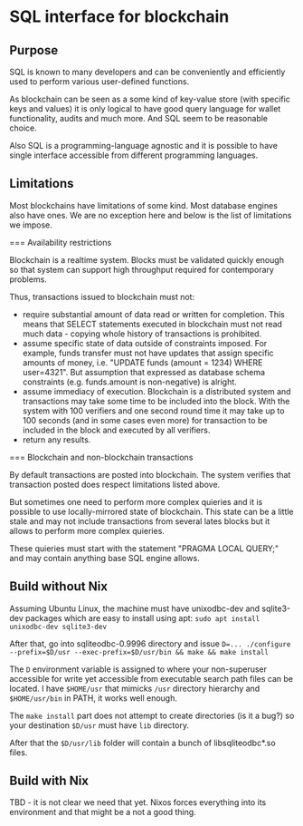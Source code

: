 SQL interface for blockchain
============================


Purpose
-------

SQL is known to many developers and can be conveniently and efficiently used
to perform various user-defined functions.

As blockchain can be seen as a some kind of key-value store (with specific
keys and values) it is only logical to have good query language for wallet
functionality, audits and much more. And SQL seem to be reasonable choice.

Also SQL is a programming-language agnostic and it is possible to have single
interface accessible from different programming languages.


Limitations
-----------

Most blockchains have limitations of some kind. Most database engines also have
ones. We are no exception here and below is the list of limitations we impose.

=== Availability restrictions

Blockchain is a realtime system. Blocks must be validated quickly enough so
that system can support high throughput required for contemporary problems.

Thus, transactions issued to blockchain must not:

  - require substantial amount of data read or written for completion.
    This means that SELECT statements executed in blockchain must not read
    much data - copying whole history of transactions is prohibited.
  - assume specific state of data outside of constraints imposed.
    For example, funds transfer must not have updates that assign specific
    amounts of money, i.e. "UPDATE funds (amount = 1234) WHERE user=4321".
    But assumption that expressed as database schema constraints (e.g.
    funds.amount is non-negative) is alright.
  - assume immediacy of execution.
    Blockchain is a distributed system and transactions may take some time to
    be included into the block. With the system with 100 verifiers and one
    second round time it may take up to 100 seconds (and in some cases even more)
    for transaction to be included in the block and executed by all verifiers.
  - return any results.

=== Blockchain and non-blockchain transactions

By default transactions are posted into blockchain. The system verifies that
transaction posted does respect limitations listed above.

But sometimes one need to perform more complex quieries and it is possible to
use locally-mirrored state of blockchain. This state can be a little stale
and may not include transactions from several lates blocks but it allows
to perform more complex quieries.

These quieries must start with the statement "PRAGMA LOCAL QUERY;" and may contain
anything base SQL engine allows.


Build without Nix
-----

Assuming Ubuntu Linux, the machine must have unixodbc-dev and sqlite3-dev packages which
are easy to install using apt: `sudo apt install unixodbc-dev sqlite3-dev`

After that, go into sqliteodbc-0.9996 directory and issue
`D=... ./configure --prefix=$D/usr --exec-prefix=$D/usr/bin && make && make install`

The `D` environment variable is assigned to where your non-superuser accessible for write
yet accessible from executable search path files can be located. I have `$HOME/usr` that mimicks
`/usr` directory hierarchy and `$HOME/usr/bin` in PATH, it works well enough.

The `make install` part does not attempt to create directories (is it a bug?) so your
destination `$D/usr` must have `lib` directory.

After that the `$D/usr/lib` folder will contain a bunch of libsqliteodbc*.so files.


Build with Nix
--------

TBD - it is not clear we need that yet. Nixos forces everything into its environment
and that might be a not a good thing.

